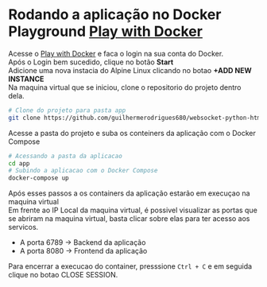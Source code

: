 # Rodando a aplicação no Docker Playground [Play with Docker][play_with_docker]

Acesse o [Play with Docker][play_with_docker] e faca o login na sua conta do Docker.  
Após o Login bem sucedido, clique no botão **Start**  
Adicione uma nova instacia do Alpine Linux clicando no botao **+ADD NEW INSTANCE**  
Na maquina virtual que se iniciou, clone o repositorio do projeto dentro dela.  
```sh
# Clone do projeto para pasta app
git clone https://github.com/guilhermerodrigues680/websocket-python-html.git app
```
Acesse a pasta do projeto e suba os conteiners da aplicação com o Docker Compose  
```sh
# Acessando a pasta da aplicacao
cd app
# Subindo a aplicacao com o Docker Compose
docker-compose up
```
Após esses passos a os containers da aplicação estarão em execuçao na maquina virtual  
Em frente ao IP Local da maquina virtual, é possivel visualizar as portas que se abriram 
na maquina virtual, basta clicar sobre elas para ter acesso aos servicos.  
- A porta 6789 -> Backend da aplicação
- A porta 8080 -> Frontend da aplicação

Para encerrar a execucao do container, presssione `Ctrl + C` e em seguida clique no botao CLOSE SESSION.

[play_with_docker]: https://labs.play-with-docker.com/
[this_repository]: https://github.com/guilhermerodrigues680/websocket-python-html.git